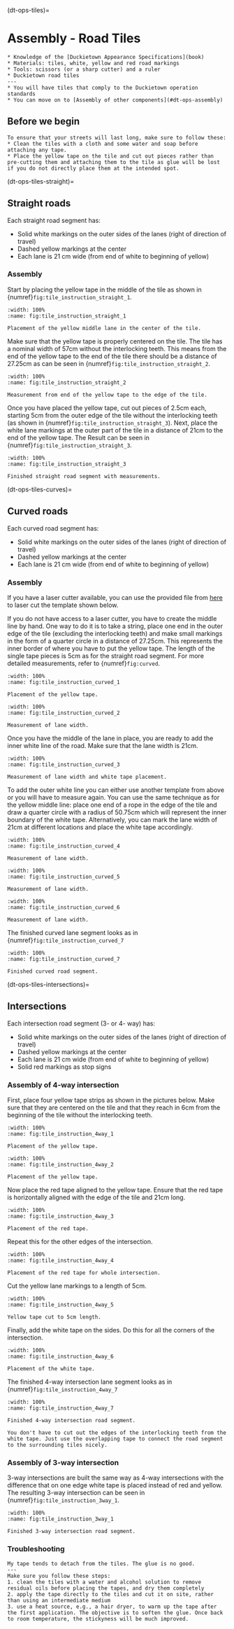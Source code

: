 (dt-ops-tiles)=
# Assembly - Road Tiles

```{needget}
* Knowledge of the [Duckietown Appearance Specifications](book)
* Materials: tiles, white, yellow and red road markings
* Tools: scissors (or a sharp cutter) and a ruler
* Duckietown road tiles
---
* You will have tiles that comply to the Duckietown operation standards
* You can move on to [Assembly of other components](#dt-ops-assembly)
```

## Before we begin 
```{tip}
To ensure that your streets will last long, make sure to follow these: 
* Clean the tiles with a cloth and some water and soap before attaching any tape.
* Place the yellow tape on the tile and cut out pieces rather than pre-cutting them and attaching them to the tile as glue will be lost if you do not directly place them at the intended spot.   
```

(dt-ops-tiles-straight)=
## Straight roads

Each straight road segment has:

* Solid white markings on the outer sides of the lanes (right of direction of travel)
* Dashed yellow markings at the center
* Each lane is 21 cm wide (from end of white to beginning of yellow)

### Assembly

Start by placing the yellow tape in the middle of the tile as shown in {numref}`fig:tile_instruction_straight_1`.

```{figure} ../../_images/assembly/tilemap/instructions/straight_1_done.png
:width: 100%
:name: fig:tile_instruction_straight_1

Placement of the yellow middle lane in the center of the tile.
```

Make sure that the yellow tape is properly centered on the tile. The tile has a nominal width of 57cm without the interlocking teeth.
This means from the end of the yellow tape to the end of the tile there should be a distance of 27.25cm as can be seen in {numref}`fig:tile_instruction_straight_2`. 

```{figure} ../../_images/assembly/tilemap/instructions/straight_2_done.png
:width: 100%
:name: fig:tile_instruction_straight_2

Measurement from end of the yellow tape to the edge of the tile.
```

Once you have placed the yellow tape, cut out pieces of 2.5cm each, starting 5cm from the outer edge of the tile without the interlocking teeth (as shown in {numref}`fig:tile_instruction_straight_3`).
Next, place the white lane markings at the outer part of the tile in a distance of 21cm to the end of the yellow tape.
The Result can be seen in {numref}`fig:tile_instruction_straight_3`.  

```{figure} ../../_images/assembly/tilemap/instructions/straight_3_done_arrows.png
:width: 100%
:name: fig:tile_instruction_straight_3

Finished straight road segment with measurements.
```

(dt-ops-tiles-curves)=
## Curved roads

Each curved road segment has:

 * Solid white markings on the outer sides of the lanes (right of direction of travel)
 * Dashed yellow markings at the center
 * Each lane is 21 cm wide (from end of white to beginning of yellow)
 
### Assembly 

If you have a laser cutter available, you can use the provided file from [here](https://github.com/duckietown/docs-opmanual_duckietown/tree/daffy/book/opmanual_duckietown/TileTemplates/CurvedTileTemplate) to laser cut the template shown below. 

If you do not have access to a laser cutter, you have to create the middle line by hand. One way to do it is to take a string, place one end in the outer edge of the tile (excluding the interlocking teeth) and make small markings in the form of a quarter circle in a distance of 27.25cm.
This represents the inner border of where you have to put the yellow tape. The length of the single tape pieces is 5cm as for the straight road segment. For more detailed measurements, refer to {numref}`fig:curved`.

```{figure} ../../_images/assembly/tilemap/instructions/curved_1_done.png
:width: 100%
:name: fig:tile_instruction_curved_1

Placement of the yellow tape.
```

```{figure} ../../_images/assembly/tilemap/instructions/curved_2_done.png
:width: 100%
:name: fig:tile_instruction_curved_2

Measurement of lane width.
```

Once you have the middle of the lane in place, you are ready to add the inner white line of the road. Make sure that the lane width is 21cm.

```{figure} ../../_images/assembly/tilemap/instructions/curved_3_done.png
:width: 100%
:name: fig:tile_instruction_curved_3

Measurement of lane width and white tape placement.
```

To add the outer white line you can either use another template from above or you will have to measure again. You can use the same technique as for the yellow middle line: place one end of a rope in the edge of the tile and draw a quarter circle with a radius of 50.75cm which will represent the inner boundary of the white tape. 
Alternatively, you can mark the lane width of 21cm at different locations and place the white tape accordingly.  

```{figure} ../../_images/assembly/tilemap/instructions/curved_4_done.png
:width: 100%
:name: fig:tile_instruction_curved_4

Measurement of lane width.
```

```{figure} ../../_images/assembly/tilemap/instructions/curved_5_done.png
:width: 100%
:name: fig:tile_instruction_curved_5

Measurement of lane width.
```

```{figure} ../../_images/assembly/tilemap/instructions/curved_6_done.png
:width: 100%
:name: fig:tile_instruction_curved_6

Measurement of lane width.
```

The finished curved lane segment looks as in {numref}`fig:tile_instruction_curved_7`

```{figure} ../../_images/assembly/tilemap/instructions/curved_7_done.png
:width: 100%
:name: fig:tile_instruction_curved_7

Finished curved road segment.
```

(dt-ops-tiles-intersections)=
## Intersections

Each intersection road segment (3- or 4- way) has:

 * Solid white markings on the outer sides of the lanes (right of direction of travel)
 * Dashed yellow markings at the center
 * Each lane is 21 cm wide (from end of white to beginning of yellow)
 * Solid red markings as stop signs

### Assembly of 4-way intersection

First, place four yellow tape strips as shown in the pictures below. Make sure that they are centered on the tile and that they reach in 6cm from the beginning of the tile without the interlocking teeth. 

```{figure} ../../_images/assembly/tilemap/instructions/4way_1_done.png
:width: 100%
:name: fig:tile_instruction_4way_1

Placement of the yellow tape.
```

```{figure} ../../_images/assembly/tilemap/instructions/4way_2_done.png
:width: 100%
:name: fig:tile_instruction_4way_2

Placement of the yellow tape.
```

Now place the red tape aligned to the yellow tape. Ensure that the red tape is horizontally aligned with the edge of the tile and 21cm long. 

```{figure} ../../_images/assembly/tilemap/instructions/4way_3_done.png
:width: 100%
:name: fig:tile_instruction_4way_3

Placement of the red tape.
```

Repeat this for the other edges of the intersection. 

```{figure} ../../_images/assembly/tilemap/instructions/4way_4_done.png
:width: 100%
:name: fig:tile_instruction_4way_4

Placement of the red tape for whole intersection.
```

Cut the yellow lane markings to a length of 5cm. 

```{figure} ../../_images/assembly/tilemap/instructions/4way_5_done.png
:width: 100%
:name: fig:tile_instruction_4way_5

Yellow tape cut to 5cm length.
```

Finally, add the white tape on the sides. Do this for all the corners of the intersection. 

```{figure} ../../_images/assembly/tilemap/instructions/4way_6_done.png
:width: 100%
:name: fig:tile_instruction_4way_6

Placement of the white tape.
```

The finished 4-way intersection lane segment looks as in {numref}`fig:tile_instruction_4way_7`

```{figure} ../../_images/assembly/tilemap/instructions/4way_7_done.png
:width: 100%
:name: fig:tile_instruction_4way_7

Finished 4-way intersection road segment.
```

```{tip}
You don't have to cut out the edges of the interlocking teeth from the white tape. Just use the overlapping tape to connect the road segment to the surrounding tiles nicely. 
```

### Assembly of 3-way intersection 

3-way intersections are built the same way as 4-way intersections with the difference that on one edge white tape is placed instead of red and yellow. 
The resulting 3-way intersection can be seen in {numref}`fig:tile_instruction_3way_1`. 

```{figure} ../../_images/assembly/tilemap/instructions/3way_1_done.png
:width: 100%
:name: fig:tile_instruction_3way_1

Finished 3-way intersection road segment.
```

### Troubleshooting

```{trouble}
My tape tends to detach from the tiles. The glue is no good.
---
Make sure you follow these steps:
1. clean the tiles with a water and alcohol solution to remove residual oils before placing the tapes, and dry them completely
2. apply the tape directly to the tiles and cut it on site, rather than using an intermediate medium
3. use a heat source, e.g., a hair dryer, to warm up the tape after the first application. The objective is to soften the glue. Once back to room temperature, the stickyness will be much improved.
```
